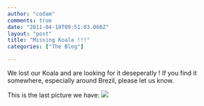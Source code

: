 ```yaml
---
author: "codam"
comments: true
date: "2011-04-18T09:51:03.000Z"
layout: "post"
title: "Missing Koala !!!"
categories: ["The Blog"]

---
```

We lost our Koala and are looking for it deseperatly !
If you find it somewhere, especially around Brezil, please let us know.

This is the last picture we have:
[![](https://www.silexlabs.org/wp-content/uploads/2011/04/photo1-225x300.jpg)](https://www.silexlabs.org/2011/04/missing-koala/photo-3/)


